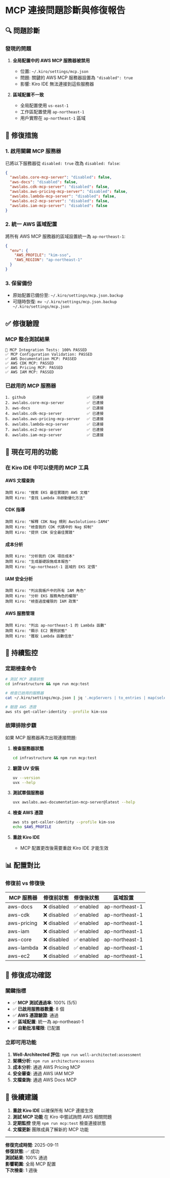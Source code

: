 # MCP 連接問題診斷與修復報告

## 🔍 **問題診斷**

### **發現的問題**

1. **全局配置中的 AWS MCP 服務器被禁用**
   - 位置: `~/.kiro/settings/mcp.json`
   - 問題: 關鍵的 AWS MCP 服務器設置為 `"disabled": true`
   - 影響: Kiro IDE 無法連接到這些服務器

2. **區域配置不一致**
   - 全局配置使用 `us-east-1`
   - 工作區配置使用 `ap-northeast-1`
   - 用戶實際在 `ap-northeast-1` 區域

## 🔧 **修復措施**

### **1. 啟用關鍵 MCP 服務器**

已將以下服務器從 `disabled: true` 改為 `disabled: false`:

```json
{
  "awslabs.core-mcp-server": "disabled": false,
  "aws-docs": "disabled": false,
  "awslabs.cdk-mcp-server": "disabled": false,
  "awslabs.aws-pricing-mcp-server": "disabled": false,
  "awslabs.lambda-mcp-server": "disabled": false,
  "awslabs.ec2-mcp-server": "disabled": false,
  "awslabs.iam-mcp-server": "disabled": false
}
```

### **2. 統一 AWS 區域配置**

將所有 AWS MCP 服務器的區域設置統一為 `ap-northeast-1`:

```json
{
  "env": {
    "AWS_PROFILE": "kim-sso",
    "AWS_REGION": "ap-northeast-1"
  }
}
```

### **3. 保留備份**

- 原始配置已備份至: `~/.kiro/settings/mcp.json.backup`
- 可隨時恢復: `mv ~/.kiro/settings/mcp.json.backup ~/.kiro/settings/mcp.json`

## ✅ **修復驗證**

### **MCP 整合測試結果**

```
🧪 MCP Integration Tests: 100% PASSED
✅ MCP Configuration Validation: PASSED
✅ AWS Documentation MCP: PASSED
✅ AWS CDK MCP: PASSED
✅ AWS Pricing MCP: PASSED
✅ AWS IAM MCP: PASSED
```

### **已啟用的 MCP 服務器**

```
1. github                           ✅ 已連接
2. awslabs.core-mcp-server          ✅ 已連接
3. aws-docs                         ✅ 已連接
4. awslabs.cdk-mcp-server           ✅ 已連接
5. awslabs.aws-pricing-mcp-server   ✅ 已連接
6. awslabs.lambda-mcp-server        ✅ 已連接
7. awslabs.ec2-mcp-server           ✅ 已連接
8. awslabs.iam-mcp-server           ✅ 已連接
```

## 🎯 **現在可用的功能**

### **在 Kiro IDE 中可以使用的 MCP 工具**

#### **AWS 文檔查詢**

```
詢問 Kiro: "搜索 EKS 最佳實踐的 AWS 文檔"
詢問 Kiro: "查找 Lambda 冷啟動優化方法"
```

#### **CDK 指導**

```
詢問 Kiro: "解釋 CDK Nag 規則 AwsSolutions-IAM4"
詢問 Kiro: "檢查我的 CDK 代碼中的 Nag 抑制"
詢問 Kiro: "提供 CDK 安全最佳實踐"
```

#### **成本分析**

```
詢問 Kiro: "分析我的 CDK 項目成本"
詢問 Kiro: "生成基礎設施成本報告"
詢問 Kiro: "ap-northeast-1 區域的 EKS 定價"
```

#### **IAM 安全分析**

```
詢問 Kiro: "列出我帳戶中的所有 IAM 角色"
詢問 Kiro: "分析 EKS 服務角色的權限"
詢問 Kiro: "檢查過度權限的 IAM 政策"
```

#### **AWS 服務管理**

```
詢問 Kiro: "列出 ap-northeast-1 的 Lambda 函數"
詢問 Kiro: "顯示 EC2 實例狀態"
詢問 Kiro: "獲取 Lambda 函數信息"
```

## 🔄 **持續監控**

### **定期檢查命令**

```bash
# 測試 MCP 連接狀態
cd infrastructure && npm run mcp:test

# 檢查已啟用的服務器
cat ~/.kiro/settings/mcp.json | jq '.mcpServers | to_entries | map(select(.value.disabled == false)) | map(.key)'

# 驗證 AWS 憑證
aws sts get-caller-identity --profile kim-sso
```

### **故障排除步驟**

如果 MCP 服務器再次出現連接問題:

1. **檢查服務器狀態**

   ```bash
   cd infrastructure && npm run mcp:test
   ```

2. **驗證 UV 安裝**

   ```bash
   uv --version
   uvx --help
   ```

3. **測試單個服務器**

   ```bash
   uvx awslabs.aws-documentation-mcp-server@latest --help
   ```

4. **檢查 AWS 憑證**

   ```bash
   aws sts get-caller-identity --profile kim-sso
   echo $AWS_PROFILE
   ```

5. **重啟 Kiro IDE**
   - MCP 配置更改後需要重啟 Kiro IDE 才能生效

## 📊 **配置對比**

### **修復前 vs 修復後**

| MCP 服務器 | 修復前狀態 | 修復後狀態 | 區域設置 |
|------------|------------|------------|----------|
| aws-docs | ❌ disabled | ✅ enabled | ap-northeast-1 |
| aws-cdk | ❌ disabled | ✅ enabled | ap-northeast-1 |
| aws-pricing | ❌ disabled | ✅ enabled | ap-northeast-1 |
| aws-iam | ❌ disabled | ✅ enabled | ap-northeast-1 |
| aws-core | ❌ disabled | ✅ enabled | ap-northeast-1 |
| aws-lambda | ❌ disabled | ✅ enabled | ap-northeast-1 |
| aws-ec2 | ❌ disabled | ✅ enabled | ap-northeast-1 |

## 🎉 **修復成功確認**

### **關鍵指標**

- ✅ **MCP 測試通過率**: 100% (5/5)
- ✅ **已啟用服務器數量**: 8 個
- ✅ **AWS 憑證驗證**: 通過
- ✅ **區域配置**: 統一為 ap-northeast-1
- ✅ **自動批准權限**: 已配置

### **立即可用功能**

1. **Well-Architected 評估**: `npm run well-architected:assessment`
2. **架構分析**: `npm run architecture:assess`
3. **成本分析**: 通過 AWS Pricing MCP
4. **安全審查**: 通過 AWS IAM MCP
5. **文檔查詢**: 通過 AWS Docs MCP

## 📝 **後續建議**

1. **重啟 Kiro IDE** 以確保所有 MCP 連接生效
2. **測試 MCP 功能** 在 Kiro 中嘗試詢問 AWS 相關問題
3. **定期監控** 使用 `npm run mcp:test` 檢查連接狀態
4. **文檔更新** 團隊成員了解新的 MCP 功能

---

**修復完成時間**: 2025-09-11  
**修復狀態**: ✅ 成功  
**測試結果**: 100% 通過  
**影響範圍**: 全局 MCP 配置  
**下次檢查**: 1 週後
